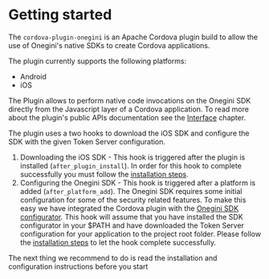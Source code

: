 # Getting started

The `cordova-plugin-onegini` is an Apache Cordova plugin build to allow the use of Onegini's native SDKs to create Cordova applications.

The plugin currently supports the following platforms:
  - Android
  - iOS

The Plugin allows to perform native code invocations on the Onegini SDK directly from the Javascript layer of a Cordova application. To read more about the 
plugin's public APIs documentation see the [Interface](interface.md) chapter.

The plugin uses a two hooks to download the iOS SDK and configure the SDK with the given Token Server configuration.
1. Downloading the iOS SDK - This hook is triggered after the plugin is installed (`after_plugin_install`). In order for this hook to complete successfully 
you must follow the [installation steps](installation.md).
2. Configuring the Onegini SDK - This hook is triggered after a platform is added (`after_platform_add`). The Onegini SDK requires some initial configuration 
for some of the security related features. To make this easy we have integrated the Cordova plugin with the 
[Onegini SDK configurator](https://github.com/Onegini/sdk-configurator). This hook will assume that you have installed the SDK configurator in your $PATH and 
have downloaded the Token Server configuration for your application to the project root folder. Please follow the [installation steps](installation.md) to let 
the hook complete successfully.

The next thing we recommend to do is read the installation and configuration instructions before you start 